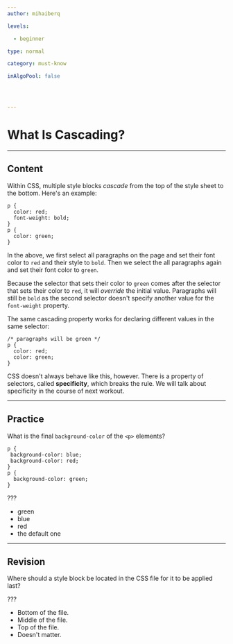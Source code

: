 ```yaml
---
author: mihaiberq

levels:

  - beginner

type: normal

category: must-know

inAlgoPool: false




---
```


# What Is Cascading?

---
## Content

Within CSS, multiple style blocks *cascade* from the top of the style sheet to the bottom. Here's an example:
```
p {
  color: red;
  font-weight: bold;
}
p {
  color: green;
}
```
In the above, we first select all paragraphs on the page and set their font color to `red` and their style to `bold`. Then we select the all paragraphs again and set their font color to `green`.

Because the selector that sets their color to `green` comes after the selector that sets their color to `red`, it will *override* the initial value. Paragraphs will still be `bold` as the second selector doesn't specify another value for the `font-weight` property.

The same cascading property works for declaring different values in the same selector:
```
/* paragraphs will be green */
p {
  color: red;
  color: green;
}
```
CSS doesn't always behave like this, however. There is a property of selectors, called **specificity**, which breaks the rule. We will talk about specificity in the course of next workout.

---
## Practice

What is the final `background-color` of the `<p>` elements?
```
p {
 background-color: blue;
 background-color: red;
}
p {
  background-color: green;
}
```
???


* green
* blue
* red
* the default one

---
## Revision

Where should a style block be located in the CSS file for it to be applied last?

???


* Bottom of the file.
* Middle of the file.
* Top of the file.
* Doesn't matter.

